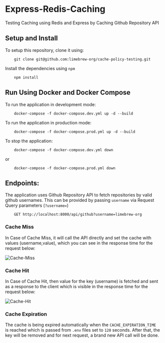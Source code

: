 # Express-Redis-Caching
Testing Caching using Redis and Express by Caching Github Repository API

## Setup and Install
To setup this repository, clone it using:

        git clone git@github.com:limebrew-org/cache-policy-testing.git


Install the dependencies using `npm`

        npm install

## Run Using Docker and Docker Compose

To run the application in development mode:

        docker-compose -f docker-compose.dev.yml up -d --build

To run the application in production mode:

        docker-compose -f docker-compose.prod.yml up -d --build

To stop the application:

        docker-compose -f docker-compose.dev.yml down

or 

        docker-compose -f docker-compose.prod.yml down


## Endpoints:

The application uses Github Repository API to fetch repositories by valid github usernames.
This can be provided by passing `username` via Request Query parameters (`?username=`)

        
        GET http://localhost:8000/api/github?username=limebrew-org


### Cache Miss
In Case of Cache Miss, it will call the API directly and set the cache with values (username,value), which you can see in the response time for the request below:

![Cache-Miss](media/cache_miss.png)


### Cache Hit
In Case of Cache Hit, then value for the key (username) is fetched and sent as a response to the client which is visible in the response time for the request  below:

![Cache-Hit](media/cache_hit.png)


### Cache Expiration
The cache is being expired automatically when the `CACHE_EXPIRATION_TIME` is reached which is passed from `.env` files set to `120` seconds. After that, the key will be removed and for next request, a brand new API call will be done.

